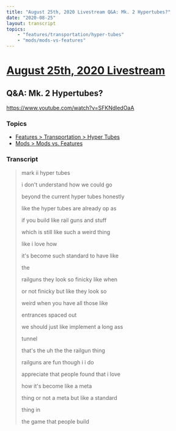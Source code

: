 ```yaml
---
title: "August 25th, 2020 Livestream Q&A: Mk. 2 Hypertubes?"
date: "2020-08-25"
layout: transcript
topics:
    - "features/transportation/hyper-tubes"
    - "mods/mods-vs-features"
---
```

# [August 25th, 2020 Livestream](../2020-08-25.md)
## Q&A: Mk. 2 Hypertubes?
https://www.youtube.com/watch?v=SFKNdledOaA

### Topics
* [Features > Transportation > Hyper Tubes](../topics/features/transportation/hyper-tubes.md)
* [Mods > Mods vs. Features](../topics/mods/mods-vs-features.md)

### Transcript

> mark ii hyper tubes
>
> i don't understand how we could go
>
> beyond the current hyper tubes honestly
>
> like the hyper tubes are already op as
>
> if you build like rail guns and stuff
>
> which is still like such a weird thing
>
> like i love how
>
> it's become such standard to have like
>
> the
>
> railguns they look so finicky like when
>
> or not finicky but like they look so
>
> weird when you have all those like
>
> entrances spaced out
>
> we should just like implement a long ass
>
>  tunnel
>
> that's the uh the the railgun thing
>
> railguns are fun though i i do
>
> appreciate that people found that i love
>
> how it's become like a meta
>
> thing or not a meta but like a standard
>
> thing in
>
> the game that people build
